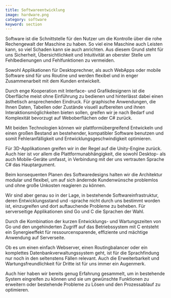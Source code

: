 ```yaml
---
title: Softwareentwicklung
image: hardware.png
category: software
keyword: section
---
```

Software ist die Schnittstelle für den Nutzer um die Kontrolle über die rohe Rechengewalt der Maschine zu haben. So viel eine Maschine
auch Leisten kann, so viel Schaden kann sie auch anrichten. Aus diesem Grund steht für uns Sicherheit, Übersichtlichkeit und Intuitivität
an oberster Stelle um Fehlbedienungen und Fehlfunktionen zu vermeiden.

Sowohl Applikationen für Desktoprechner, als auch WebApps oder mobile Software sind für uns Routine und werden flexibel und in enger
Zusammenarbeit mit dem Kunden entwickelt.

Durch enge Kooperation mit Interface- und Grafikdesignern ist die Oberfläche meist ohne Einführung zu bedienen und hinterlässt
dabei einen ästhetisch ansprechenden Eindruck.
<slide />
Für graphische Anwendungen, die Ihnen Daten, Tabellen oder Zustände visuell aufbereiten und ihnen Interaktionsmöglichkeiten bieten sollen,
greifen wir je nach Bedarf und Komplexität bevorzugt auf Weboberflächen oder C# zurück.

Mit beiden Technologien können wir plattformübergreifend Entwickeln und einen großen Bestand an bestehender, kompatibler Software benutzen
und somit Fehleranfälligkeit und Entwicklungsgeschwindigkeit optimieren.

Für 3D-Applikationen greifen wir in der Regel auf die Unity-Engine zurück. Auch hier ist vor allem die Plattformunabhängigkeit, die sowohl Desktop- als auch
Mobile-Geräte umfasst, in Verbindung mit der uns vertrauten Sprache C# das Hauptargument.

Beim konsequenten Planen des Softwaredesigns halten wir die Architektur modular und flexibel, um auf sich ändernde Kundenwünsche problemlos
und ohne große Unkosten reagieren zu können.

Wir sind aber genau so in der Lage, in bestehende Softwareinfrastruktur, deren Entwicklungsstand und -sprache nicht durch uns bestimmt 
worden ist, einzugreifen und dort auftauchende Probleme zu beheben. 
<slide />
Für serverseitige Applikationen sind Go und C die Sprachen der Wahl.

Durch die Kombination der kurzen Entwicklungs- und Wartungszeiten von Go und den ungehinderten Zugriff auf das Betriebssystem mit C entsteht 
ein Synergieeffekt für ressourcensparende, effiziente und mächtige Anwendung auf Serverseite.

Ob es um einen einfach Webserver, einen Routingbalancer oder ein komplettes Datenbankverwaltungssystem geht, ist für die Sprachfindung
nur noch in den seltenstens Fällen relevant. Auch die Erweiterbarkeit und Wartungsfreundlichkeit für Dritte ist für uns immer ein Augenmerk.

Auch hier haben wir bereits genug Erfahrung gesammelt, um in bestehende System eingreifen zu können und sie um gewünschte Funktionen zu erweitern
oder bestehende Probleme zu Lösen und den Prozessablauf zu optimieren.

